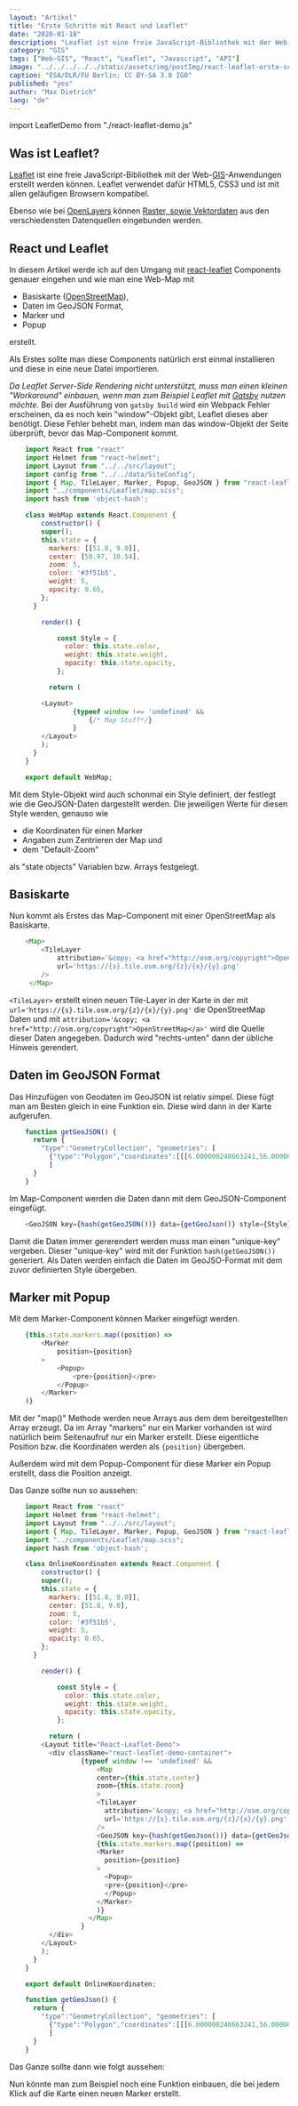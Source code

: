 ```yaml
---
layout: "Artikel"
title: "Erste Schritte mit React und Leaflet"
date: "2020-01-18"
description: "Leaflet ist eine freie JavaScript-Bibliothek mit der Web-GIS-Anwendungen erstellt werden können. Leaflet verwendet dafür HTML5, CSS3 und ist mit allen geläufigen Browsern kompatibel."
category: "GIS"
tags: ["Web-GIS", "React", "Leaflet", "Javascript", "API"]
image: "../../../../../static/assets/img/postImg/react-leaflet-erste-schritte.jpg"
caption: "ESA/DLR/FU Berlin; CC BY-SA 3.0 IGO"
published: "yes"
author: "Max Dietrich"
lang: "de"
---
```

import LeafletDemo from "./react-leaflet-demo.js"

## Was ist Leaflet?

[Leaflet](/gis/react-leaft-erste-schritte "Leaflet") ist eine freie JavaScript-Bibliothek mit der Web-[GIS](/gis/was-ist-gis "Was ist GIS?")-Anwendungen erstellt werden können. Leaflet verwendet dafür HTML5, CSS3 und ist mit allen geläufigen Browsern kompatibel.

Ebenso wie bei <a href="">OpenLayers</a> können [Raster, sowie Vektordaten](/gis/raster-und-vektordaten) aus den verschiedensten Datenquellen eingebunden werden.

## React und Leaflet

In diesem Artikel werde ich auf den Umgang mit [react-leaflet](https://github.com/PaulLeCam/react-leaflet) Components genauer eingehen und wie man eine Web-Map mit

*   Basiskarte ([OpenStreetMap](https://www.openstreetmap.de/)),
*   Daten im GeoJSON Format,
*   Marker und
*   Popup

erstellt.

Als Erstes sollte man diese Components natürlich erst einmal installieren und diese in eine neue Datei importieren.

_Da Leaflet Server-Side Rendering nicht unterstützt, muss man einen kleinen "Workaround" einbauen, wenn man zum Beispiel Leaflet mit [Gatsby](https://www.gatsbyjs.org/) nutzen möchte._ Bei der Ausführung von `gatsby build` wird ein Webpack Fehler erscheinen, da es noch kein "window"-Objekt gibt, Leaflet dieses aber benötigt. Diese Fehler behebt man, indem man das window-Objekt der Seite überprüft, bevor das Map-Component kommt.

```js
    import React from "react"
    import Helmet from "react-helmet";
    import Layout from "../../src/layout";
    import config from "../../data/SiteConfig";
    import { Map, TileLayer, Marker, Popup, GeoJSON } from "react-leaflet";
    import "../components/Leaflet/map.scss";
    import hash from 'object-hash';

    class WebMap extends React.Component {  
        constructor() {
        super();
        this.state = {
          markers: [[51.8, 9.0]],
          center: [50.97, 10.54],
          zoom: 5,
          color: '#3f51b5',
          weight: 5,
          opacity: 0.65,
        };
      }

        render() {

            const Style = {
              color: this.state.color,
              weight: this.state.weight,
              opacity: this.state.opacity,
            };

          return (

        <Layout>
                {typeof window !== 'undefined' &&
                    {/* Map Stuff*/}
                }
        </Layout>
        );
      }
    }

    export default WebMap;
```

Mit dem Style-Objekt wird auch schonmal ein Style definiert, der festlegt wie die GeoJSON-Daten dargestellt werden. Die jeweiligen Werte für diesen Style werden, genauso wie

*   die Koordinaten für einen Marker
*   Angaben zum Zentrieren der Map und
*   dem "Default-Zoom"

als "state objects" Variablen bzw. Arrays festgelegt.

## Basiskarte

Nun kommt als Erstes das Map-Component mit einer OpenStreetMap als Basiskarte.

```js
    <Map>
        <TileLayer
            attribution='&copy; <a href="http://osm.org/copyright">OpenStreetMap</a>'
            url='https://{s}.tile.osm.org/{z}/{x}/{y}.png'
        />
     </Map>
```

`<TileLayer>` erstellt einen neuen Tile-Layer in der Karte in der mit `url='https://{s}.tile.osm.org/{z}/{x}/{y}.png'` die OpenStreetMap Daten und mit `attribution='&copy; <a href="http://osm.org/copyright">OpenStreetMap</a>'` wird die Quelle dieser Daten angegeben. Dadurch wird "rechts-unten" dann der übliche Hinweis gerendert.

## Daten im GeoJSON Format

Das Hinzufügen von Geodaten im GeoJSON ist relativ simpel. Diese fügt man am Besten gleich in eine Funktion ein. Diese wird dann in der Karte aufgerufen.

```js
    function getGeoJSON() {
      return {
        "type":"GeometryCollection", "geometries": [
          {"type":"Polygon","coordinates":[[[6.000000248663241,56.000000155530984],[7.000000192318055,56.000000155530984],[8.000000135973096,56.000000155530984],[9.000000247266257,56.000000155530984],[10.000000190921071,56.000000155530984],[11.000000134576112,56.000000155530984],[12.000000245869273,56.000000155530984],[12.000000245869273,55.000000211876],[12.000000245869273,54.00000010058284],[12.000000245869273,53.00000015692797],[12.000000245869273,52.00000021327298],[12.000000245869273,51.00000010197982],[12.000000245869273,50.00000015832478],[12.000000245869273,49.00000004703179],[12.000000245869273,48.000000103376806],[11.000000134576112,48.000000103376806],[10.000000190921071,48.000000103376806],[9.000000247266257,48.000000103376806],[8.000000135973096,48.000000103376806],[7.000000192318055,48.000000103376806],[6.000000248663241,48.000000103376806],[6.000000248663241,49.00000004703179],[6.000000248663241,50.00000015832478],[6.000000248663241,51.00000010197982],[6.000000248663241,52.00000021327298],[6.000000248663241,53.00000015692797],[6.000000248663241,54.00000010058284],[6.000000248663241,55.000000211876],[6.000000248663241,56.000000155530984]]]}
          ]
      }
    }
```

Im Map-Component werden die Daten dann mit dem GeoJSON-Component eingefügt.

```js
    <GeoJSON key={hash(getGeoJSON())} data={getGeoJson()} style={Style}/>
```

Damit die Daten immer gererendert werden muss man einen "unique-key" vergeben. Dieser "unique-key" wird mit der Funktion `hash(getGeoJSON())` generiert. Als Daten werden einfach die Daten im GeoJSO-Format mit dem zuvor definierten Style übergeben.

## Marker mit Popup

Mit dem Marker-Component können Marker eingefügt werden.

```js
    {this.state.markers.map((position) => 
        <Marker 
            position={position}
        >
            <Popup>
                <pre>{position}</pre>
            </Popup>
        </Marker>
    )}
```

Mit der "map()" Methode werden neue Arrays aus dem dem bereitgestellten Array erzeugt. Da im Array "markers" nur ein Marker vorhanden ist wird natürlich beim Seitenaufruf nur ein Marker erstellt. Diese eigentliche Position bzw. die Koordinaten werden als `{position}` übergeben.

Außerdem wird mit dem Popup-Component für diese Marker ein Popup erstellt, dass die Position anzeigt.

Das Ganze sollte nun so aussehen:

```js
    import React from "react"
    import Helmet from "react-helmet";
    import Layout from "../../src/layout";
    import { Map, TileLayer, Marker, Popup, GeoJSON } from "react-leaflet";
    import "../components/Leaflet/map.scss";
    import hash from 'object-hash';

    class OnlineKoordinaten extends React.Component {    
        constructor() {
        super();
        this.state = {
          markers: [[51.8, 9.0]],
          center: [51.8, 9.0],
          zoom: 5,
          color: '#3f51b5',
          weight: 5,
          opacity: 0.65,
        };
      }

        render() {

            const Style = {
              color: this.state.color,
              weight: this.state.weight,
              opacity: this.state.opacity,
            };

          return (
        <Layout title="React-Leaflet-Demo">
          <div className="react-leaflet-demo-container">
                  {typeof window !== 'undefined' &&
                      <Map 
                      center={this.state.center} 
                      zoom={this.state.zoom} 
                      >
                      <TileLayer
                        attribution='&copy; <a href="http://osm.org/copyright">OpenStreetMap</a>'
                        url='https://{s}.tile.osm.org/{z}/{x}/{y}.png'
                      />
                      <GeoJSON key={hash(getGeoJson())} data={getGeoJson()} style={Style}/>
                      {this.state.markers.map((position) => 
                      <Marker 
                        position={position}
                      >
                        <Popup>
                        <pre>{position}</pre>
                        </Popup>
                      </Marker>
                      )}
                    </Map>
                  }
          </div>
        </Layout>
        );
      }
    }

    export default OnlineKoordinaten;

    function getGeoJson() {
      return {
        "type":"GeometryCollection", "geometries": [
          {"type":"Polygon","coordinates":[[[6.000000248663241,56.000000155530984],[7.000000192318055,56.000000155530984],[8.000000135973096,56.000000155530984],[9.000000247266257,56.000000155530984],[10.000000190921071,56.000000155530984],[11.000000134576112,56.000000155530984],[12.000000245869273,56.000000155530984],[12.000000245869273,55.000000211876],[12.000000245869273,54.00000010058284],[12.000000245869273,53.00000015692797],[12.000000245869273,52.00000021327298],[12.000000245869273,51.00000010197982],[12.000000245869273,50.00000015832478],[12.000000245869273,49.00000004703179],[12.000000245869273,48.000000103376806],[11.000000134576112,48.000000103376806],[10.000000190921071,48.000000103376806],[9.000000247266257,48.000000103376806],[8.000000135973096,48.000000103376806],[7.000000192318055,48.000000103376806],[6.000000248663241,48.000000103376806],[6.000000248663241,49.00000004703179],[6.000000248663241,50.00000015832478],[6.000000248663241,51.00000010197982],[6.000000248663241,52.00000021327298],[6.000000248663241,53.00000015692797],[6.000000248663241,54.00000010058284],[6.000000248663241,55.000000211876],[6.000000248663241,56.000000155530984]]]}
          ]
      }
    }
```

Das Ganze sollte dann wie folgt aussehen:

<LeafletDemo/>

Nun könnte man zum Beispiel noch eine Funktion einbauen, die bei jedem Klick auf die Karte einen neuen Marker erstellt.